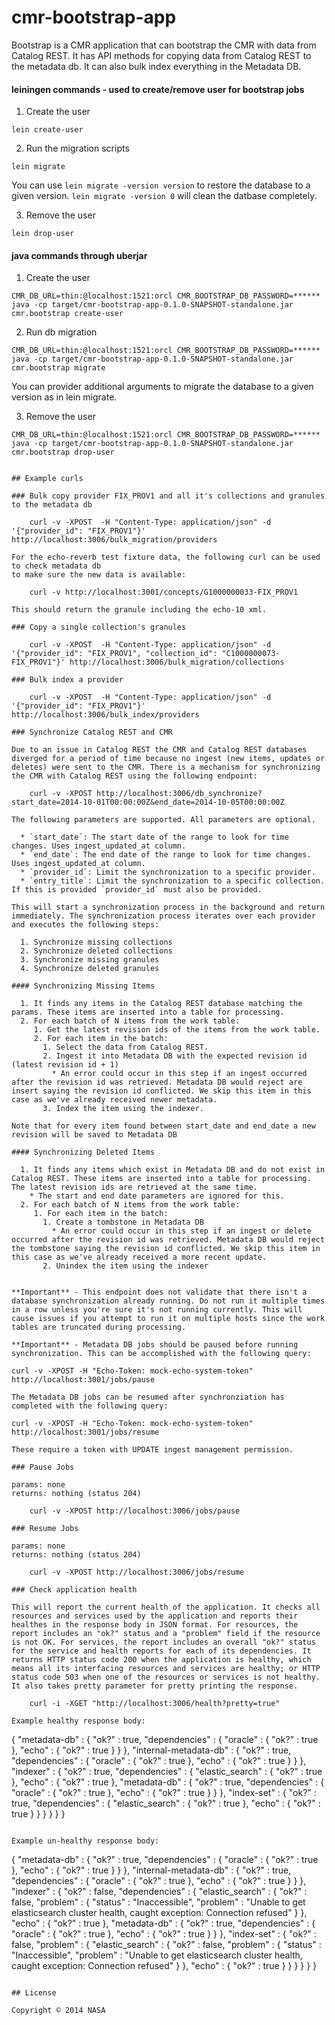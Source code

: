 # cmr-bootstrap-app

Bootstrap is a CMR application that can bootstrap the CMR with data from Catalog REST. It has API methods for copying data from Catalog REST to the metadata db. It can also bulk index everything in the Metadata DB.

#### leiningen commands - used to create/remove user for bootstrap jobs

1. Create the user

```
lein create-user
```

2. Run the migration scripts

```
lein migrate
```

You can use `lein migrate -version version` to restore the database to
a given version. `lein migrate -version 0` will clean the datbase
completely.

3. Remove the user

```
lein drop-user
```

#### java commands through uberjar

1. Create the user

```
CMR_DB_URL=thin:@localhost:1521:orcl CMR_BOOTSTRAP_DB_PASSWORD=****** java -cp target/cmr-bootstrap-app-0.1.0-SNAPSHOT-standalone.jar cmr.bootstrap create-user
```

2. Run db migration

```
CMR_DB_URL=thin:@localhost:1521:orcl CMR_BOOTSTRAP_DB_PASSWORD=****** java -cp target/cmr-bootstrap-app-0.1.0-SNAPSHOT-standalone.jar cmr.bootstrap migrate
```

You can provider additional arguments to migrate the database to a given version as in lein migrate.

3. Remove the user

```
CMR_DB_URL=thin:@localhost:1521:orcl CMR_BOOTSTRAP_DB_PASSWORD=****** java -cp target/cmr-bootstrap-app-0.1.0-SNAPSHOT-standalone.jar cmr.bootstrap drop-user


## Example curls

### Bulk copy provider FIX_PROV1 and all it's collections and granules to the metadata db

    curl -v -XPOST  -H "Content-Type: application/json" -d '{"provider_id": "FIX_PROV1"}' http://localhost:3006/bulk_migration/providers

For the echo-reverb test fixture data, the following curl can be used to check metadata db
to make sure the new data is available:

    curl -v http://localhost:3001/concepts/G1000000033-FIX_PROV1

This should return the granule including the echo-10 xml.

### Copy a single collection's granules

    curl -v -XPOST  -H "Content-Type: application/json" -d '{"provider_id": "FIX_PROV1", "collection_id": "C1000000073-FIX_PROV1"}' http://localhost:3006/bulk_migration/collections

### Bulk index a provider

  	curl -v -XPOST  -H "Content-Type: application/json" -d '{"provider_id": "FIX_PROV1"}' http://localhost:3006/bulk_index/providers

### Synchronize Catalog REST and CMR

Due to an issue in Catalog REST the CMR and Catalog REST databases diverged for a period of time because no ingest (new items, updates or deletes) were sent to the CMR. There is a mechanism for synchronizing the CMR with Catalog REST using the following endpoint:

    curl -v -XPOST http://localhost:3006/db_synchronize?start_date=2014-10-01T00:00:00Z&end_date=2014-10-05T00:00:00Z

The following parameters are supported. All parameters are optional.

  * `start_date`: The start date of the range to look for time changes. Uses ingest_updated_at column.
  * `end_date`: The end date of the range to look for time changes. Uses ingest_updated_at column.
  * `provider_id`: Limit the synchronization to a specific provider.
  * `entry_title`: Limit the synchronization to a specific collection. If this is provided `provider_id` must also be provided.

This will start a synchronization process in the background and return immediately. The synchronization process iterates over each provider and executes the following steps:

  1. Synchronize missing collections
  2. Synchronize deleted collections
  3. Synchronize missing granules
  4. Synchronize deleted granules

#### Synchronizing Missing Items

  1. It finds any items in the Catalog REST database matching the params. These items are inserted into a table for processing.
  2. For each batch of N items from the work table:
     1. Get the latest revision ids of the items from the work table.
     2. For each item in the batch:
       1. Select the data from Catalog REST.
       2. Ingest it into Metadata DB with the expected revision id (latest revision id + 1)
         * An error could occur in this step if an ingest occurred after the revision id was retrieved. Metadata DB would reject are insert saying the revision id conflicted. We skip this item in this case as we've already received newer metadata.
       3. Index the item using the indexer.

Note that for every item found between start_date and end_date a new revision will be saved to Metadata DB

#### Synchronizing Deleted Items

  1. It finds any items which exist in Metadata DB and do not exist in Catalog REST. These items are inserted into a table for processing. The latest revision ids are retrieved at the same time.
    * The start and end date parameters are ignored for this.
  2. For each batch of N items from the work table:
     1. For each item in the batch:
       1. Create a tombstone in Metadata DB
         * An error could occur in this step if an ingest or delete occurred after the revision id was retrieved. Metadata DB would reject the tombstone saying the revision id conflicted. We skip this item in this case as we've already received a more recent update.
       2. Unindex the item using the indexer


**Important** - This endpoint does not validate that there isn't a database synchronization already running. Do not run it multiple times in a row unless you're sure it's not running currently. This will cause issues if you attempt to run it on multiple hosts since the work tables are truncated during processing.

**Important** - Metadata DB jobs should be paused before running synchronization. This can be accomplished with the following query:

curl -v -XPOST -H "Echo-Token: mock-echo-system-token" http://localhost:3001/jobs/pause

The Metadata DB jobs can be resumed after synchronziation has completed with the following query:

curl -v -XPOST -H "Echo-Token: mock-echo-system-token" http://localhost:3001/jobs/resume

These require a token with UPDATE ingest management permission.

### Pause Jobs

params: none
returns: nothing (status 204)

    curl -v -XPOST http://localhost:3006/jobs/pause

### Resume Jobs

params: none
returns: nothing (status 204)

    curl -v -XPOST http://localhost:3006/jobs/resume

### Check application health

This will report the current health of the application. It checks all resources and services used by the application and reports their healthes in the response body in JSON format. For resources, the report includes an "ok?" status and a "problem" field if the resource is not OK. For services, the report includes an overall "ok?" status for the service and health reports for each of its dependencies. It returns HTTP status code 200 when the application is healthy, which means all its interfacing resources and services are healthy; or HTTP status code 503 when one of the resources or services is not healthy. It also takes pretty parameter for pretty printing the response.

    curl -i -XGET "http://localhost:3006/health?pretty=true"

Example healthy response body:

```
{
  "metadata-db" : {
    "ok?" : true,
    "dependencies" : {
      "oracle" : {
        "ok?" : true
      },
      "echo" : {
        "ok?" : true
      }
    }
  },
  "internal-metadata-db" : {
    "ok?" : true,
    "dependencies" : {
      "oracle" : {
        "ok?" : true
      },
      "echo" : {
        "ok?" : true
      }
    }
  },
  "indexer" : {
    "ok?" : true,
    "dependencies" : {
      "elastic_search" : {
        "ok?" : true
      },
      "echo" : {
        "ok?" : true
      },
      "metadata-db" : {
        "ok?" : true,
        "dependencies" : {
          "oracle" : {
            "ok?" : true
          },
          "echo" : {
            "ok?" : true
          }
        }
      },
      "index-set" : {
        "ok?" : true,
        "dependencies" : {
          "elastic_search" : {
            "ok?" : true
          },
          "echo" : {
            "ok?" : true
          }
        }
      }
    }
  }
}
```

Example un-healthy response body:

```
{
  "metadata-db" : {
    "ok?" : true,
    "dependencies" : {
      "oracle" : {
        "ok?" : true
      },
      "echo" : {
        "ok?" : true
      }
    }
  },
  "internal-metadata-db" : {
    "ok?" : true,
    "dependencies" : {
      "oracle" : {
        "ok?" : true
      },
      "echo" : {
        "ok?" : true
      }
    }
  },
  "indexer" : {
    "ok?" : false,
    "dependencies" : {
      "elastic_search" : {
        "ok?" : false,
        "problem" : {
          "status" : "Inaccessible",
          "problem" : "Unable to get elasticsearch cluster health, caught exception: Connection refused"
        }
      },
      "echo" : {
        "ok?" : true
      },
      "metadata-db" : {
        "ok?" : true,
        "dependencies" : {
          "oracle" : {
            "ok?" : true
          },
          "echo" : {
            "ok?" : true
          }
        }
      },
      "index-set" : {
        "ok?" : false,
        "problem" : {
          "elastic_search" : {
            "ok?" : false,
            "problem" : {
              "status" : "Inaccessible",
              "problem" : "Unable to get elasticsearch cluster health, caught exception: Connection refused"
            }
          },
          "echo" : {
            "ok?" : true
          }
        }
      }
    }
  }
}
```

## License

Copyright © 2014 NASA
